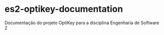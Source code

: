 # es2-optikey-documentation
Documentação do projeto OptiKey para a disciplina Engenharia de Software 2
